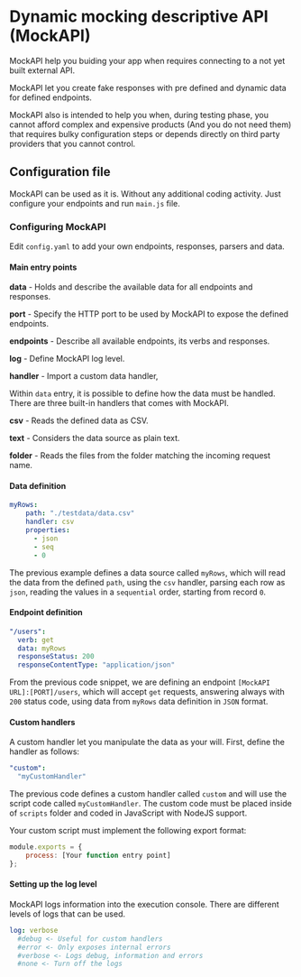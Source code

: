 # Dynamic mocking descriptive API (MockAPI)

MockAPI help you buiding your app when requires connecting to a not yet built external API.

MockAPI let you create fake responses with pre defined and dynamic data for defined endpoints.

MockAPI also is intended to help you when, during testing phase, you cannot afford complex and expensive products (And you do not need them) that requires bulky configuration steps or depends directly on third party providers that you cannot control.

## Configuration file

MockAPI can be used as it is. Without any additional coding activity. Just configure your endpoints and run ```main.js``` file.

### Configuring MockAPI

Edit ```config.yaml``` to add your own endpoints, responses, parsers and data.

#### Main entry points

**data** - 
Holds and describe the available data for all endpoints and responses.

**port** - Specify the HTTP port to be used by MockAPI to expose the defined endpoints.

**endpoints** - Describe all available endpoints, its verbs and responses.

**log** - Define MockAPI log level.

**handler** - Import a custom data handler,

Within ```data``` entry, it is possible to define how the data must be handled. There are three built-in handlers that comes with MockAPI.

**csv** - Reads the defined data as CSV.

**text** - Considers the data source as plain text.

**folder** - Reads the files from the folder matching the incoming request name.

#### Data definition

```yaml
myRows:
    path: "./testdata/data.csv"
    handler: csv
    properties: 
      - json
      - seq
      - 0
```
The previous example defines a data source called ```myRows```, which will read the data from the defined ```path```, using the ```csv``` handler, parsing each row as ```json```, reading the values in a ```sequential``` order, starting from record ```0```.

#### Endpoint definition

```yaml
"/users":
  verb: get
  data: myRows
  responseStatus: 200
  responseContentType: "application/json"
```
From the previous code snippet, we are defining an endpoint ```[MockAPI URL]:[PORT]/users```, which will accept ```get``` requests, answering always with ```200``` status code, using data from ```myRows``` data definition in ```JSON``` format.

#### Custom handlers

A custom handler let you manipulate the data as your will. First, define the handler as follows:

```yaml
"custom": 
  "myCustomHandler"
```
The previous code defines a custom handler called ```custom``` and will use the script code called ```myCustomHandler```. The custom code must be placed inside of ```scripts``` folder and coded in JavaScript with NodeJS support.

Your custom script must implement the following export format:

```javascript
module.exports = {
    process: [Your function entry point]
};
```

#### Setting up the log level

MockAPI logs information into the execution console. There are different levels of logs that can be used.

```yaml
log: verbose
  #debug <- Useful for custom handlers
  #error <- Only exposes internal errors
  #verbose <- Logs debug, information and errors
  #none <- Turn off the logs
```